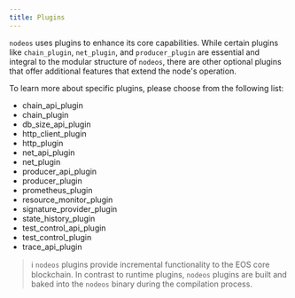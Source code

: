 ```yaml
---
title: Plugins
---
```


`nodeos` uses plugins to enhance its core capabilities. While certain plugins like `chain_plugin`, `net_plugin`, and `producer_plugin` are essential and integral to the modular structure of `nodeos`, there are other optional plugins that offer additional features that extend the node's operation.

To learn more about specific plugins, please choose from the following list:

* chain_api_plugin
* chain_plugin
* db_size_api_plugin
* http_client_plugin
* http_plugin
* net_api_plugin
* net_plugin
* producer_api_plugin
* producer_plugin
* prometheus_plugin
* resource_monitor_plugin
* signature_provider_plugin
* state_history_plugin
* test_control_api_plugin
* test_control_plugin
* trace_api_plugin

> ℹ️ `nodeos` plugins provide incremental functionality to the EOS core blockchain. In contrast to runtime plugins, `nodeos` plugins are built and baked into the `nodeos` binary during the compilation process.
